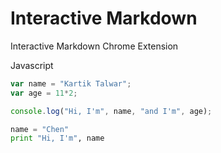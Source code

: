 # Interactive Markdown

Interactive Markdown Chrome Extension


Javascript

```js
var name = "Kartik Talwar";
var age = 11*2;

console.log("Hi, I'm", name, "and I'm", age);
```

```python
name = "Chen"
print "Hi, I'm", name
```

